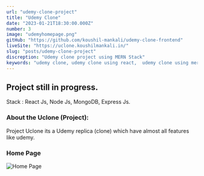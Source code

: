 ```yaml
---
url: "udemy-clone-project"
title: "Udemy Clone"
date: "2023-01-21T18:30:00.000Z"
number: 3
image: "udemyhomepage.png"
gitHub: "https://github.com/koushil-mankali/udemy-clone-frontend"
liveSite: "https://uclone.koushilmankali.in/"
slug: "posts/udemy-clone-project"
discreption: "Udemy clone project using MERN Stack"
keywords: "udemy clone, udemy clone using react,  udemy clone using mern stack, learning management system project, learning management system project,mern project, udemy project, mern project with source code, koushil, koushil mankali"
---
```


## Project still in progress.

Stack : React Js, Node Js, MongoDB, Express Js.

### About the Uclone (Project):

Project Uclone its a Udemy replica (clone) which have almost all features like udemy.

### Home Page

![Home Page](/Images/postImages/udemyclone/udemyhomepage.png)

